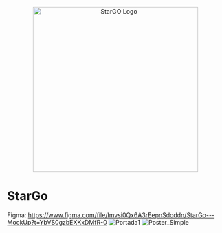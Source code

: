<p align="center">
  <a href="https://themer.dev">
    <img src="https://github.com/pauwma/StarGo/assets/114858315/a4ed48af-2b5d-4567-b131-02b47cd66b7a" width="384" alt="StarGO Logo" />
  </a>
</p>

# StarGo

Figma: https://www.figma.com/file/Imvsi0Qx6A3rEepnSdoddn/StarGo---MockUp?t=YbVS0gzbEXKxDMfR-0
![Portada1](https://user-images.githubusercontent.com/114858315/222991070-0336ada2-260a-47d3-80e0-b7ea3b7622e4.png)
![Poster_Simple](https://user-images.githubusercontent.com/114858315/222991031-d97b8abb-e43a-407c-85f8-954da6870bc3.png)
